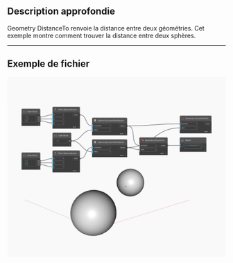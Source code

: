 ## Description approfondie
Geometry DistanceTo renvoie la distance entre deux géométries. Cet exemple montre comment trouver la distance entre deux sphères.
___
## Exemple de fichier

![DistanceTo](./Autodesk.DesignScript.Geometry.Geometry.DistanceTo_img.jpg)

